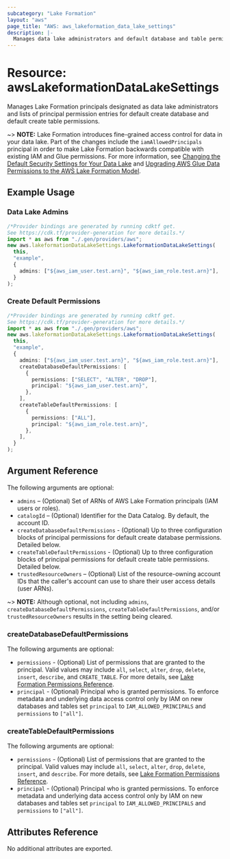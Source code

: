 ```yaml
---
subcategory: "Lake Formation"
layout: "aws"
page_title: "AWS: aws_lakeformation_data_lake_settings"
description: |-
  Manages data lake administrators and default database and table permissions
---
```


# Resource: awsLakeformationDataLakeSettings

Manages Lake Formation principals designated as data lake administrators and lists of principal permission entries for default create database and default create table permissions.

\~> **NOTE:** Lake Formation introduces fine-grained access control for data in your data lake. Part of the changes include the `iamAllowedPrincipals` principal in order to make Lake Formation backwards compatible with existing IAM and Glue permissions. For more information, see [Changing the Default Security Settings for Your Data Lake](https://docs.aws.amazon.com/lake-formation/latest/dg/change-settings.html) and [Upgrading AWS Glue Data Permissions to the AWS Lake Formation Model](https://docs.aws.amazon.com/lake-formation/latest/dg/upgrade-glue-lake-formation.html).

## Example Usage

### Data Lake Admins

```typescript
/*Provider bindings are generated by running cdktf get.
See https://cdk.tf/provider-generation for more details.*/
import * as aws from "./.gen/providers/aws";
new aws.lakeformationDataLakeSettings.LakeformationDataLakeSettings(
  this,
  "example",
  {
    admins: ["${aws_iam_user.test.arn}", "${aws_iam_role.test.arn}"],
  }
);

```

### Create Default Permissions

```typescript
/*Provider bindings are generated by running cdktf get.
See https://cdk.tf/provider-generation for more details.*/
import * as aws from "./.gen/providers/aws";
new aws.lakeformationDataLakeSettings.LakeformationDataLakeSettings(
  this,
  "example",
  {
    admins: ["${aws_iam_user.test.arn}", "${aws_iam_role.test.arn}"],
    createDatabaseDefaultPermissions: [
      {
        permissions: ["SELECT", "ALTER", "DROP"],
        principal: "${aws_iam_user.test.arn}",
      },
    ],
    createTableDefaultPermissions: [
      {
        permissions: ["ALL"],
        principal: "${aws_iam_role.test.arn}",
      },
    ],
  }
);

```

## Argument Reference

The following arguments are optional:

* `admins` – (Optional) Set of ARNs of AWS Lake Formation principals (IAM users or roles).
* `catalogId` – (Optional) Identifier for the Data Catalog. By default, the account ID.
* `createDatabaseDefaultPermissions` - (Optional) Up to three configuration blocks of principal permissions for default create database permissions. Detailed below.
* `createTableDefaultPermissions` - (Optional) Up to three configuration blocks of principal permissions for default create table permissions. Detailed below.
* `trustedResourceOwners` – (Optional) List of the resource-owning account IDs that the caller's account can use to share their user access details (user ARNs).

\~> **NOTE:** Although optional, not including `admins`, `createDatabaseDefaultPermissions`, `createTableDefaultPermissions`, and/or `trustedResourceOwners` results in the setting being cleared.

### createDatabaseDefaultPermissions

The following arguments are optional:

* `permissions` - (Optional) List of permissions that are granted to the principal. Valid values may include `all`, `select`, `alter`, `drop`, `delete`, `insert`, `describe`, and `CREATE_TABLE`. For more details, see [Lake Formation Permissions Reference](https://docs.aws.amazon.com/lake-formation/latest/dg/lf-permissions-reference.html).
* `principal` - (Optional) Principal who is granted permissions. To enforce metadata and underlying data access control only by IAM on new databases and tables set `principal` to `IAM_ALLOWED_PRINCIPALS` and `permissions` to `["all"]`.

### createTableDefaultPermissions

The following arguments are optional:

* `permissions` - (Optional) List of permissions that are granted to the principal. Valid values may include `all`, `select`, `alter`, `drop`, `delete`, `insert`, and `describe`. For more details, see [Lake Formation Permissions Reference](https://docs.aws.amazon.com/lake-formation/latest/dg/lf-permissions-reference.html).
* `principal` - (Optional) Principal who is granted permissions. To enforce metadata and underlying data access control only by IAM on new databases and tables set `principal` to `IAM_ALLOWED_PRINCIPALS` and `permissions` to `["all"]`.

## Attributes Reference

No additional attributes are exported.
